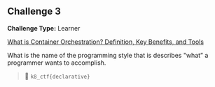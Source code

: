 ## Challenge 3

**Challenge Type:** Learner


[What is Container Orchestration? Definition, Key Benefits, and Tools](https://www.capitalone.com/tech/cloud/what-is-container-orchestration/)

What is the name of the programming style that is describes "what” a programmer wants to accomplish.

> 🏁 `k8_ctf{declarative}`

